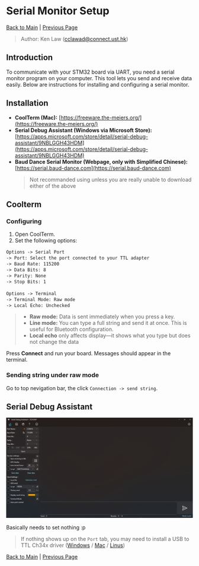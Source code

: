 # Serial Monitor Setup

[Back to Main](./README.md) | [Previous Page](./01-uart.md)

> Author: Ken Law (cclawad@connect.ust.hk)

## Introduction

To communicate with your STM32 board via UART, you need a serial monitor program on your computer. This tool lets you send and receive data easily. Below are instructions for installing and configuring a serial monitor.

## Installation

- **CoolTerm (Mac):** [https://freeware.the-meiers.org/](https://freeware.the-meiers.org/)
- **Serial Debug Assistant (Windows via Microsoft Store):** [https://apps.microsoft.com/store/detail/serial-debug-assistant/9NBLGGH43HDM](https://apps.microsoft.com/store/detail/serial-debug-assistant/9NBLGGH43HDM)
- **Baud Dance Serial Monitor (Webpage, only with Simplified Chinese):** [https://serial.baud-dance.com](https://serial.baud-dance.com)
  > Not recommanded using unless you are really unable to download either of the above

## Coolterm

### Configuring

1. Open CoolTerm.
2. Set the following options:

```
Options -> Serial Port
-> Port: Select the port connected to your TTL adapter
-> Baud Rate: 115200
-> Data Bits: 8
-> Parity: None
-> Stop Bits: 1

Options -> Terminal
-> Terminal Mode: Raw mode
-> Local Echo: Unchecked
```

> - **Raw mode:** Data is sent immediately when you press a key.
> - **Line mode:** You can type a full string and send it at once. This is useful for Bluetooth configuration.
> - **Local echo** only affects display—it shows what you type but does not change the data

Press **Connect** and run your board. Messages should appear in the terminal.

### Sending string under raw mode

Go to top nevigation bar, the click `Connection -> send string`.

## Serial Debug Assistant

![](./image/serial%20debug%20mon.jpeg)

Basically needs to set nothing :p

> If nothing shows up on the `Port` tab, you may need to install a USB to TTL Ch34x driver ([Windows](https://www.wch-ic.com/downloads/CH341SER_ZIP.html) / [Mac](https://www.wch-ic.com/downloads/CH34XSER_MAC_ZIP.html) / [Linus](https://www.wch-ic.com/downloads/CH341SER_LINUX_ZIP.html))

[Back to Main](./README.md) | [Previous Page](./01-uart.md)
